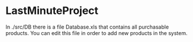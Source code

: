# LastMinuteProject
In ./src/DB there is a file Database.xls that contains all purchasable products.
You can edit this file in order to add new products in the system.
